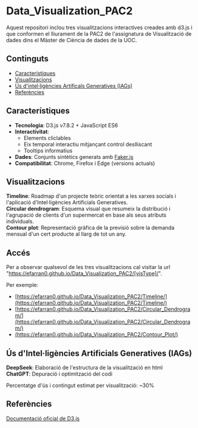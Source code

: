 # Data_Visualization_PAC2
Aquest repositori inclou tres visualitzacions interactives creades amb d3.js i que conformen el lliurament de la PAC2 de l'assignatura de Visualització de dades dins el Màster de Ciència de dades de la UOC.

## Continguts
- [Característiques](#característiques)
- [Visualitzacions](#visualitzacions)
- [Ús d'intel·ligències Artificals Generatives (IAGs)](#ús-d'Intel·ligències-Artificials-Generatives-(IAGs))
- [Referències](#referències)

## Característiques
- **Tecnologia**: D3.js v7.8.2 + JavaScript ES6
- **Interactivitat**:
  - Elements cliclables
  - Eix temporal interactiu mitjançant control deslliscant
  - Tooltips informatius
- **Dades**: Conjunts sintètics generats amb [Faker.js](https://github.com/marak/Faker.js/)
- **Compatibilitat**: Chrome, Firefox i Edge (versions actuals)

## Visualitzacions
**Timeline**: Roadmap d'un projecte teòric orientat a les xarxes socials i l'aplicació d'Intel·ligències Artificials Generatives.<br>
**Circular dendrogram**: Esquema visual que resumeix la distribució i l'agrupació de clients d'un supermercat en base als seus atributs individuals.<br>
**Contour plot**: Representació gràfica de la previsió sobre la demanda mensual d'un cert producte al llarg de tot un any.

## Accés
Per a observar qualsevol de les tres visualitzacions cal visitar la url "https://efarran0.github.io/Data_Visualization_PAC2/[visType]/".

Per exemple:<br>
- [https://efarran0.github.io/Data_Visualization_PAC2/Timeline/](https://efarran0.github.io/Data_Visualization_PAC2/Timeline/)
- [https://efarran0.github.io/Data_Visualization_PAC2/Circular_Dendrogram/](https://efarran0.github.io/Data_Visualization_PAC2/Circular_Dendrogram/)
- [(https://efarran0.github.io/Data_Visualization_PAC2/Contour_Plot/)](https://efarran0.github.io/Data_Visualization_PAC2/Contour_Plot/)

## Ús d'Intel·ligències Artificials Generatives (IAGs)
**DeepSeek**: Elaboració de l'estructura de la visualització en html<br>
**ChatGPT**: Depuració i optimització del codi

Percentatge d'ús i contingut estimat per visualització: ~30%

## Referències
[Documentació oficial de D3.js](https://d3js.org)
